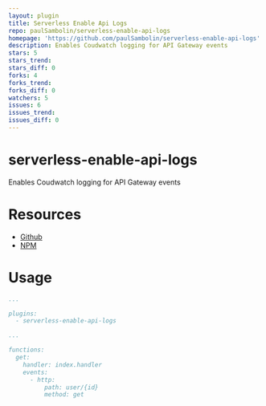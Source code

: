 ```yaml
---
layout: plugin
title: Serverless Enable Api Logs
repo: paulSambolin/serverless-enable-api-logs
homepage: 'https://github.com/paulSambolin/serverless-enable-api-logs'
description: Enables Coudwatch logging for API Gateway events
stars: 5
stars_trend: 
stars_diff: 0
forks: 4
forks_trend: 
forks_diff: 0
watchers: 5
issues: 6
issues_trend: 
issues_diff: 0
---
```



# serverless-enable-api-logs
Enables Coudwatch logging for API Gateway events

# Resources
- [Github](https://github.com/paulSambolin/serverless-enable-api-logs)
- [NPM](https://www.npmjs.com/package/serverless-enable-api-logs)

# Usage
```yaml
...

plugins:
  - serverless-enable-api-logs

...

functions:
  get:
    handler: index.handler
    events:
      - http:
          path: user/{id}
          method: get
```
